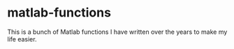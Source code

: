 # matlab-functions
This is a bunch of Matlab functions I have written over the years to make my life easier.
